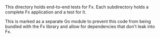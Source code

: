 This directory holds end-to-end tests for Fx.
Each subdirectory holds a complete Fx application
and a test for it.

This is marked as a separate Go module to prevent this code from being bundled
with the Fx library and allow for dependencies that don't leak into Fx.
